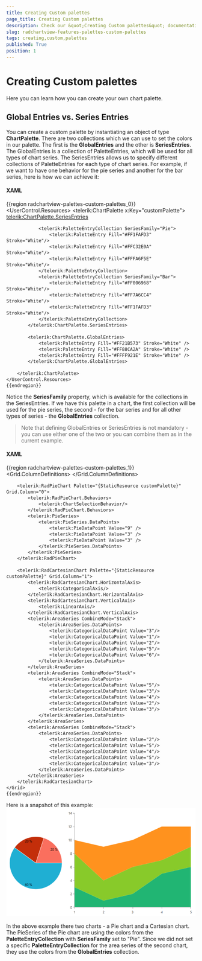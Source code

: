 ```yaml
---
title: Creating Custom palettes
page_title: Creating Custom palettes
description: Check our &quot;Creating Custom palettes&quot; documentation article for the RadChartView WPF control.
slug: radchartview-features-palettes-custom-palettes
tags: creating,custom,palettes
published: True
position: 1
---
```


# Creating Custom palettes



Here you can learn how you can create your own chart palette.
      

## Global Entries vs. Series Entries

You can create a custom palette by instantiating an object of type __ChartPalette__. There are two collections which we can use to set the colors in our palette. The first is the __GlobalEntries__ and the other is __SeriesEntries__. The GlobalEntries is a collection of PaletteEntries, which will be used for all types of chart series. The SeriesEntries allows us to specify different collections of PaletteEntries for each type of chart series. For example, if we want to have one behavior for the pie series and another for the bar series, here is how we can achieve it:
        

#### __XAML__

{{region radchartview-palettes-custom-palettes_0}}
	<UserControl.Resources>
	    <telerik:ChartPalette x:Key="customPalette">
	        <telerik:ChartPalette.SeriesEntries>
	                
	            <telerik:PaletteEntryCollection SeriesFamily="Pie">
	                <telerik:PaletteEntry Fill="#FF1FAFD3" Stroke="White"/>
	                <telerik:PaletteEntry Fill="#FFC32E0A" Stroke="White"/>
	                <telerik:PaletteEntry Fill="#FFFA6F5E" Stroke="White"/>
	            </telerik:PaletteEntryCollection>
	            <telerik:PaletteEntryCollection SeriesFamily="Bar">
	                <telerik:PaletteEntry Fill="#FF006968" Stroke="White"/>
	                <telerik:PaletteEntry Fill="#FF7A6CC4" Stroke="White"/>
	                <telerik:PaletteEntry Fill="#FF1FAFD3" Stroke="White"/>
	            </telerik:PaletteEntryCollection>
	        </telerik:ChartPalette.SeriesEntries>
	
	        <telerik:ChartPalette.GlobalEntries>
	            <telerik:PaletteEntry Fill="#FF21B573" Stroke="White" />
	            <telerik:PaletteEntry Fill="#FF88CA2A" Stroke="White" />
	            <telerik:PaletteEntry Fill="#FFFF921E" Stroke="White" />
	        </telerik:ChartPalette.GlobalEntries>
	            
	    </telerik:ChartPalette>
	</UserControl.Resources>
	{{endregion}}



Notice the __SeriesFamily__ property, which is available for the collections in the SeriesEntries. If we have this palette in a chart, the first collection will be used for the pie series, the second - for the bar series and for all other types of series - the __GlobalEntries__ collection.
        

>Note that defining GlobalEntries or SeriesEntries is not mandatory - you can use either one of the two or you can combine them as in the current example.
          

#### __XAML__

{{region radchartview-palettes-custom-palettes_1}}
	<Grid>
	    <Grid.ColumnDefinitions>
	        <ColumnDefinition Width="1*"/>
	        <ColumnDefinition Width="2*"/>
	    </Grid.ColumnDefinitions>
	
	    <telerik:RadPieChart Palette="{StaticResource customPalette}" Grid.Column="0">
	        <telerik:RadPieChart.Behaviors>
	            <telerik:ChartSelectionBehavior/>
	        </telerik:RadPieChart.Behaviors>
	        <telerik:PieSeries>
	            <telerik:PieSeries.DataPoints>
	                <telerik:PieDataPoint Value="9" />
	                <telerik:PieDataPoint Value="3" />
	                <telerik:PieDataPoint Value="3" />
	            </telerik:PieSeries.DataPoints>
	        </telerik:PieSeries>
	    </telerik:RadPieChart>
	
	    <telerik:RadCartesianChart Palette="{StaticResource customPalette}" Grid.Column="1">
	        <telerik:RadCartesianChart.HorizontalAxis>
	            <telerik:CategoricalAxis/>
	        </telerik:RadCartesianChart.HorizontalAxis>
	        <telerik:RadCartesianChart.VerticalAxis>
	            <telerik:LinearAxis/>
	        </telerik:RadCartesianChart.VerticalAxis>
	        <telerik:AreaSeries CombineMode="Stack">
	            <telerik:AreaSeries.DataPoints>
	                <telerik:CategoricalDataPoint Value="3"/>
	                <telerik:CategoricalDataPoint Value="1"/>
	                <telerik:CategoricalDataPoint Value="2"/>
	                <telerik:CategoricalDataPoint Value="5"/>
	                <telerik:CategoricalDataPoint Value="6"/>
	            </telerik:AreaSeries.DataPoints>
	        </telerik:AreaSeries>
	        <telerik:AreaSeries CombineMode="Stack">
	            <telerik:AreaSeries.DataPoints>
	                <telerik:CategoricalDataPoint Value="5"/>
	                <telerik:CategoricalDataPoint Value="3"/>
	                <telerik:CategoricalDataPoint Value="4"/>
	                <telerik:CategoricalDataPoint Value="2"/>
	                <telerik:CategoricalDataPoint Value="3"/>
	            </telerik:AreaSeries.DataPoints>
	        </telerik:AreaSeries>
	        <telerik:AreaSeries CombineMode="Stack">
	            <telerik:AreaSeries.DataPoints>
	                <telerik:CategoricalDataPoint Value="2"/>
	                <telerik:CategoricalDataPoint Value="5"/>
	                <telerik:CategoricalDataPoint Value="4"/>
	                <telerik:CategoricalDataPoint Value="5"/>
	                <telerik:CategoricalDataPoint Value="3"/>
	            </telerik:AreaSeries.DataPoints>
	        </telerik:AreaSeries>
	    </telerik:RadCartesianChart>
	</Grid>
	{{endregion}}



Here is a snapshot of this example:
        ![Rad Chart View-palettes-custom-palettes-0](images/RadChartView-palettes-custom-palettes-0.png)

In the above example there two charts - a Pie chart and a Cartesian chart. The PieSeries of the Pie chart are using the colors from the __PaletteEntryCollection__  with __SeriesFamily__ set to "Pie". Since we did not set a specific __PaletteEntryCollection__ for the area series of the second chart, they use the colors from the __GlobalEntries__ collection.
        

